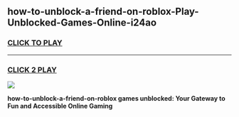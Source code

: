 
## how-to-unblock-a-friend-on-roblox-Play-Unblocked-Games-Online-i24ao
<h3>
<a href="https://premium76.site?title=how-to-unblock-a-friend-on-roblox&ref=25A">CLICK TO PLAY</a></h3>
<hr>

<h3>
<a href="https://premium76.site?title=how-to-unblock-a-friend-on-roblox&ref=25A">CLICK 2 PLAY</a>
  
</h3>

<a href="https://premium76.site?title=how-to-unblock-a-friend-on-roblox&ref=25A"><img src="https://clearcache.store/games.png"></a>


**how-to-unblock-a-friend-on-roblox games unblocked: Your Gateway to Fun and Accessible Online Gaming**
